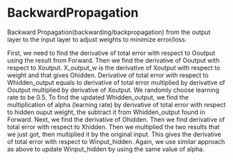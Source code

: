 # BackwardPropagation
Backward Propagation(backwarding/backpropagation) from the output layer to the input layer to adjust weights to minimize error/loss.

First, we need to find the derivative of total error with respect to Ooutput using the result from Forward. Then we find the derivative of Ooutput with respect to Xoutput. X_output_w is the derivative of Xoutput with respect to weight and that gives Ohidden. Derivative of total error with respect to Whidden_output equals to derivative of total error multiplied by derivative of Ooutput multiplied by derivative of Xoutput.
We randomly choose learning rate to be 0.5. To find the updated Whidden_output, we find the multiplication of alpha (learning rate) by derivative of total error with respect to hidden ouput weight, the subtract it from Whidden_output found in Forward.
Next, we find the derivative of Ohidden. Then we find derivative of total error with respect to Xhidden. Then we multiplied the two results that we just got, then multiplied it by the original input. This gives the derivative of total error with respect to Winput_hidden. Again, we use similar approach as above to update Winput_hidden by using the same value of alpha.
